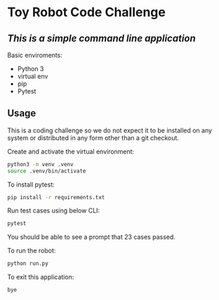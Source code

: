 # Toy Robot Code Challenge
## _This is a simple command line application_

Basic enviroments:

- Python 3
- virtual env
- pip
- Pytest

## Usage
This is a coding challenge so we do not expect it to be installed on any system or distributed in any form other than a git checkout.

Create and activate the virtual environment:
```sh
python3 -m venv .venv
source .venv/bin/activate
```

To install pytest:
```sh
pip install -r requirements.txt
```

Run test cases using below CLI:
```sh
pytest
```
You should be able to see a prompt that 23 cases passed.

To run the robot:
```sh
python run.py
```

To exit this application:
```sh
bye
```